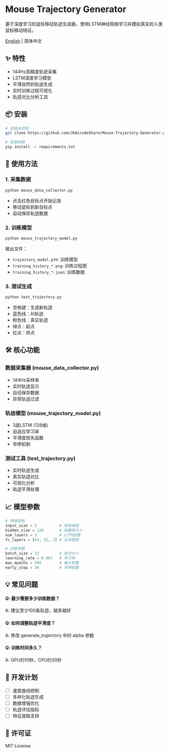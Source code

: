 # Mouse Trajectory Generator

基于深度学习的鼠标移动轨迹生成器，使用LSTM神经网络学习并模拟真实的人类鼠标移动特征。

[English](README_EN.md) | 简体中文

## ✨ 特性

- 144Hz高精度轨迹采集
- LSTM深度学习模型
- 平滑自然的轨迹生成
- 实时训练过程可视化
- 轨迹对比分析工具

## 📦 安装

```bash
# 克隆本项目
git clone https://github.com/JkAicodeShare/Mouse-Trajectory-Generator.git

# 安装依赖
pip install -r requirements.txt
```

## 🔨 使用方法

### 1. 采集数据

```bash
python mouse_data_collector.py
```

- 点击红色目标点开始记录
- 移动鼠标到新目标点
- 自动保存轨迹数据

### 2. 训练模型

```bash
python mouse_trajectory_model.py
```

输出文件：
- `trajectory_model.pth`: 训练模型
- `training_history_*.png`: 训练过程图
- `training_history_*.json`: 训练数据

### 3. 测试生成

```bash
python test_trajectory.py
```

- 空格键：生成新轨迹
- 蓝色线：AI轨迹
- 粉色线：真实轨迹
- 绿点：起点
- 红点：终点

## 🛠️ 核心功能

### 数据采集器 (mouse_data_collector.py)
- 144Hz采样率
- 实时轨迹显示
- 自动保存数据
- 异常轨迹过滤

### 轨迹模型 (mouse_trajectory_model.py)
- 3层LSTM (128维)
- 自适应学习率
- 平滑度损失函数
- 早停机制

### 测试工具 (test_trajectory.py)
- 实时轨迹生成
- 真实轨迹对比
- 可视化分析
- 轨迹平滑处理

## 📈 模型参数

```python
# 网络结构
input_size = 2          # 坐标维度
hidden_size = 128       # 隐藏层大小
num_layers = 3          # LSTM层数
fc_layers = [64, 32, 2] # 全连接层

# 训练参数
batch_size = 32         # 批次大小
learning_rate = 0.001   # 学习率
max_epochs = 500        # 最大轮数
early_stop = 30         # 早停轮数
```

## 💡 常见问题

#### Q: 最少需要多少训练数据？
A: 建议至少100条轨迹，越多越好

#### Q: 如何调整轨迹平滑度？
A: 修改 generate_trajectory 中的 alpha 参数

#### Q: 训练时间多久？
A: GPU约10秒，CPU约30秒

## 🚀 开发计划

- [ ] 速度曲线控制
- [ ] 多样化轨迹生成
- [ ] 数据增强优化
- [ ] 轨迹评估指标
- [ ] 特征提取支持

## 📄 许可证

MIT License


